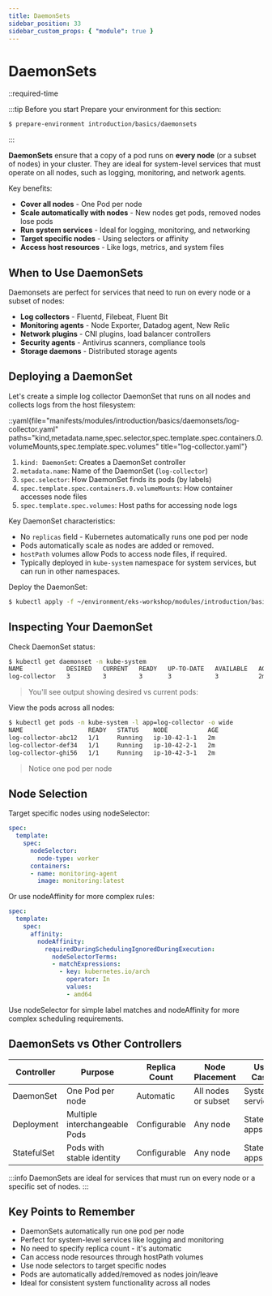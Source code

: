 ```yaml
---
title: DaemonSets
sidebar_position: 33
sidebar_custom_props: { "module": true }
---
```


# DaemonSets

::required-time

:::tip Before you start
Prepare your environment for this section:

```bash timeout=300 wait=10
$ prepare-environment introduction/basics/daemonsets
```

:::

**DaemonSets** ensure that a copy of a pod runs on **every node** (or a subset of nodes) in your cluster. They are ideal for system-level services that must operate on all nodes, such as logging, monitoring, and network agents.

Key benefits:
- **Cover all nodes** - One Pod per node
- **Scale automatically with nodes** - New nodes get pods, removed nodes lose pods
- **Run system services** - Ideal for logging, monitoring, and networking
- **Target specific nodes** - Using selectors or affinity
- **Access host resources** - Like logs, metrics, and system files

## When to Use DaemonSets
Daemonsets are perfect for services that need to run on every node or a subset of nodes:
- **Log collectors** - Fluentd, Filebeat, Fluent Bit
- **Monitoring agents** - Node Exporter, Datadog agent, New Relic
- **Network plugins** - CNI plugins, load balancer controllers
- **Security agents** - Antivirus scanners, compliance tools
- **Storage daemons** - Distributed storage agents

## Deploying a DaemonSet

Let's create a simple log collector DaemonSet that runs on all nodes and collects logs from the host filesystem:

::yaml{file="manifests/modules/introduction/basics/daemonsets/log-collector.yaml" paths="kind,metadata.name,spec.selector,spec.template.spec.containers.0.volumeMounts,spec.template.spec.volumes" title="log-collector.yaml"}

1. `kind: DaemonSet`: Creates a DaemonSet controller
2. `metadata.name`: Name of the DaemonSet (`log-collector`)
3. `spec.selector`: How DaemonSet finds its pods (by labels)
4. `spec.template.spec.containers.0.volumeMounts`: How container accesses node files
5. `spec.template.spec.volumes`: Host paths for accessing node logs

Key DaemonSet characteristics:
- No `replicas` field - Kubernetes automatically runs one pod per node
- Pods automatically scale as nodes are added or removed.
- `hostPath` volumes allow Pods to access node files, if required.
- Typically deployed in `kube-system` namespace for system services, but can run in other namespaces.

Deploy the DaemonSet:
```bash
$ kubectl apply -f ~/environment/eks-workshop/modules/introduction/basics/daemonsets/log-collector.yaml
```

## Inspecting Your DaemonSet

Check DaemonSet status:
```bash
$ kubectl get daemonset -n kube-system
NAME            DESIRED   CURRENT   READY   UP-TO-DATE   AVAILABLE   AGE
log-collector   3         3         3       3            3           2m
```
> You'll see output showing desired vs current pods:

View the pods across all nodes:
```bash
$ kubectl get pods -n kube-system -l app=log-collector -o wide
NAME                  READY   STATUS    NODE           AGE
log-collector-abc12   1/1     Running   ip-10-42-1-1   2m
log-collector-def34   1/1     Running   ip-10-42-2-1   2m
log-collector-ghi56   1/1     Running   ip-10-42-3-1   2m
```
> Notice one pod per node

## Node Selection

Target specific nodes using nodeSelector:

```yaml
spec:
  template:
    spec:
      nodeSelector:
        node-type: worker
      containers:
      - name: monitoring-agent
        image: monitoring:latest
```

Or use nodeAffinity for more complex rules:

```yaml
spec:
  template:
    spec:
      affinity:
        nodeAffinity:
          requiredDuringSchedulingIgnoredDuringExecution:
            nodeSelectorTerms:
            - matchExpressions:
              - key: kubernetes.io/arch
                operator: In
                values:
                - amd64
```
Use nodeSelector for simple label matches and nodeAffinity for more complex scheduling requirements.

## DaemonSets vs Other Controllers

| Controller | Purpose | Replica Count | Node Placement | Use Case |
|------------|---------|---------------|----------------|----------|
| DaemonSet  | One Pod per node | Automatic | All nodes or subset | System services |
| Deployment | Multiple interchangeable Pods | Configurable | Any node | Stateless apps |
| StatefulSet | Pods with stable identity | Configurable | Any node | Stateful apps |

:::info
DaemonSets are ideal for services that must run on every node or a specific set of nodes.
:::

## Key Points to Remember

* DaemonSets automatically run one pod per node
* Perfect for system-level services like logging and monitoring
* No need to specify replica count - it's automatic
* Can access node resources through hostPath volumes
* Use node selectors to target specific nodes
* Pods are automatically added/removed as nodes join/leave
* Ideal for consistent system functionality across all nodes